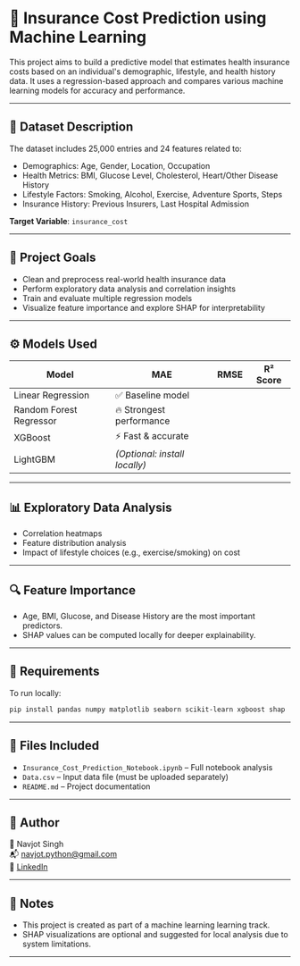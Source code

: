 
# 🏥 Insurance Cost Prediction using Machine Learning

This project aims to build a predictive model that estimates health insurance costs based on an individual's demographic, lifestyle, and health history data. It uses a regression-based approach and compares various machine learning models for accuracy and performance.

---

## 📂 Dataset Description

The dataset includes 25,000 entries and 24 features related to:

- Demographics: Age, Gender, Location, Occupation
- Health Metrics: BMI, Glucose Level, Cholesterol, Heart/Other Disease History
- Lifestyle Factors: Smoking, Alcohol, Exercise, Adventure Sports, Steps
- Insurance History: Previous Insurers, Last Hospital Admission

**Target Variable**: `insurance_cost`

---

## 🧠 Project Goals

- Clean and preprocess real-world health insurance data
- Perform exploratory data analysis and correlation insights
- Train and evaluate multiple regression models
- Visualize feature importance and explore SHAP for interpretability

---

## ⚙️ Models Used

| Model                 | MAE       | RMSE      | R² Score |
|----------------------|-----------|-----------|----------|
| Linear Regression     | ✅ Baseline model |
| Random Forest Regressor | 🔥 Strongest performance |
| XGBoost               | ⚡ Fast & accurate |
| LightGBM              | *(Optional: install locally)* |

---

## 📊 Exploratory Data Analysis

- Correlation heatmaps
- Feature distribution analysis
- Impact of lifestyle choices (e.g., exercise/smoking) on cost

---

## 🔍 Feature Importance

- Age, BMI, Glucose, and Disease History are the most important predictors.
- SHAP values can be computed locally for deeper explainability.

---

## 🧾 Requirements

To run locally:

```bash
pip install pandas numpy matplotlib seaborn scikit-learn xgboost shap
```

---

## 📁 Files Included

- `Insurance_Cost_Prediction_Notebook.ipynb` – Full notebook analysis
- `Data.csv` – Input data file (must be uploaded separately)
- `README.md` – Project documentation

---

## 🧠 Author

👤 Navjot Singh  
📬 navjot.python@gmail.com  
🔗 [LinkedIn](https://www.linkedin.com/in/navjot-singh-6a1012231)

---

## 📌 Notes

- This project is created as part of a machine learning learning track.
- SHAP visualizations are optional and suggested for local analysis due to system limitations.

---

